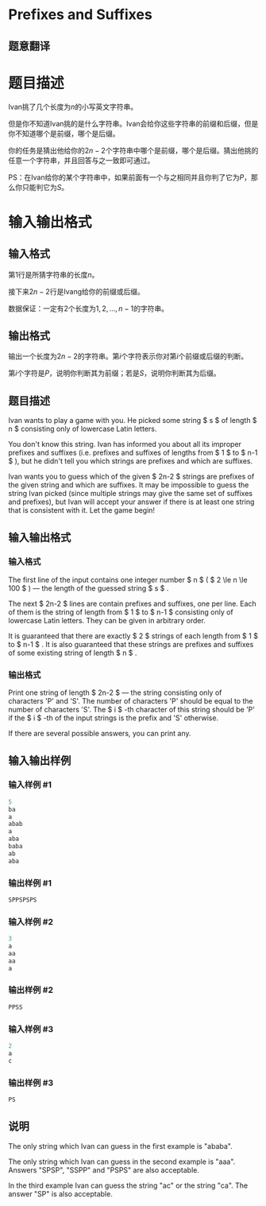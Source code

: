# Prefixes and Suffixes

## 题意翻译

# 题目描述

Ivan挑了几个长度为$n$的小写英文字符串。

但是你不知道Ivan挑的是什么字符串。Ivan会给你这些字符串的前缀和后缀，但是你不知道哪个是前缀，哪个是后缀。

你的任务是猜出他给你的$2n-2$个字符串中哪个是前缀，哪个是后缀。猜出他挑的任意一个字符串，并且回答与之一致即可通过。

PS：在Ivan给你的某个字符串中，如果前面有一个与之相同并且你判了它为$P$，那么你只能判它为$S$。

# 输入输出格式

## 输入格式

第1行是所猜字符串的长度$n$。

接下来$2n-2$行是Ivang给你的前缀或后缀。

数据保证：一定有2个长度为$1,2,...,n-1$的字符串。

## 输出格式

输出一个长度为$2n-2$的字符串。第$i$个字符表示你对第$i$个前缀或后缀的判断。

第$i$个字符是$P$，说明你判断其为前缀；若是$S$，说明你判断其为后缀。

## 题目描述

Ivan wants to play a game with you. He picked some string $ s $ of length $ n $ consisting only of lowercase Latin letters.

You don't know this string. Ivan has informed you about all its improper prefixes and suffixes (i.e. prefixes and suffixes of lengths from $ 1 $ to $ n-1 $ ), but he didn't tell you which strings are prefixes and which are suffixes.

Ivan wants you to guess which of the given $ 2n-2 $ strings are prefixes of the given string and which are suffixes. It may be impossible to guess the string Ivan picked (since multiple strings may give the same set of suffixes and prefixes), but Ivan will accept your answer if there is at least one string that is consistent with it. Let the game begin!

## 输入输出格式

### 输入格式

The first line of the input contains one integer number $ n $ ( $ 2 \le n \le 100 $ ) — the length of the guessed string $ s $ .

The next $ 2n-2 $ lines are contain prefixes and suffixes, one per line. Each of them is the string of length from $ 1 $ to $ n-1 $ consisting only of lowercase Latin letters. They can be given in arbitrary order.

It is guaranteed that there are exactly $ 2 $ strings of each length from $ 1 $ to $ n-1 $ . It is also guaranteed that these strings are prefixes and suffixes of some existing string of length $ n $ .

### 输出格式

Print one string of length $ 2n-2 $ — the string consisting only of characters 'P' and 'S'. The number of characters 'P' should be equal to the number of characters 'S'. The $ i $ -th character of this string should be 'P' if the $ i $ -th of the input strings is the prefix and 'S' otherwise.

If there are several possible answers, you can print any.

## 输入输出样例

### 输入样例 #1

```cpp
5
ba
a
abab
a
aba
baba
ab
aba

```
### 输出样例 #1

```cpp
SPPSPSPS

```
### 输入样例 #2

```cpp
3
a
aa
aa
a

```
### 输出样例 #2

```cpp
PPSS

```
### 输入样例 #3

```cpp
2
a
c

```
### 输出样例 #3

```cpp
PS

```
## 说明

The only string which Ivan can guess in the first example is "ababa".

The only string which Ivan can guess in the second example is "aaa". Answers "SPSP", "SSPP" and "PSPS" are also acceptable.

In the third example Ivan can guess the string "ac" or the string "ca". The answer "SP" is also acceptable.

